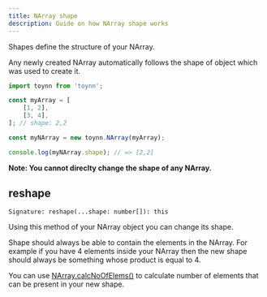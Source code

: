 ```yaml
---
title: NArray shape
description: Guide on how NArray shape works
---
```


Shapes define the structure of your NArray.

Any newly created NArray automatically follows the shape of object which was used to create it.

```js
import toynn from 'toynn';

const myArray = [
    [1, 2],
    [3, 4],
]; // shape: 2,2

const myNArray = new toynn.NArray(myArray);

console.log(myNArray.shape); // => [2,2]
```

**Note: You cannot direclty change the shape of any NArray.**

## reshape

```
Signature: reshape(...shape: number[]): this
```

Using this method of your NArray object you can change its shape.

Shape should always be able to contain the elements in the NArray. For example if you have 4 elements inside your NArray then the new shape should always be something whose product is equal to 4.

You can use [NArray.calcNoOfElems()](/narray/#calcnoofelems) to calculate number of elements that can be present in your new shape.
